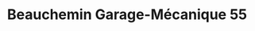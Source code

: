 ---
title: "Beauchemin Garage-Mécanique 55"
url: /becancour/beauchemin-garage-mecanique-55/
shop: car repair
---